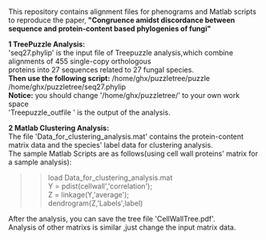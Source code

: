 This repository contains alignment files for phenograms and Matlab scripts to reproduce the paper,<b> "Congruence amidst discordance between sequence and protein-content based phylogenies of fungi"</b>

<b>1 TreePuzzle Analysis:</b><br> 
'seq27.phylip' is the input file of Treepuzzle analysis,which combine alignments of 455 single-copy orthologous<br> 
proteins into 27 sequences related to 27 fungal species.<br> 
<b>Then use the following script:</b>   /home/ghx/puzzletree/puzzle   /home/ghx/puzzletree/seq27.phylip<br> 
<b>Notice:</b>  you should change '/home/ghx/puzzletree/'  to  your own work space<br> 
'Treepuzzle_outfile ' is the output of the analysis.<br> 

<b>2 Matlab Clustering Analysis:</b><br> 
The file 'Data_for_clustering_analysis.mat'  contains the protein-content matrix data and the species' label data for clustering analysis.<br> 
The sample Matlab Scripts are as follows(using cell wall proteins' matrix  for a sample analysis):<br> 
>> load Data_for_clustering_analysis.mat<br> 
>> Y = pdist(cellwall','correlation');<br> 
>> Z = linkage(Y,'average');<br> 
>> dendrogram(Z,'Labels',label)<br> 

After the analysis, you can save the tree file 'CellWallTree.pdf'.<br> 
Analysis of other matrixs is similar ,just change the input matrix data.<br> 




